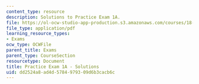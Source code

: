 ```yaml
---
content_type: resource
description: Solutions to Practice Exam 1A.
file: https://ol-ocw-studio-app-production.s3.amazonaws.com/courses/18-02-multivariable-calculus-fall-2007/dd2524a8ad4d5784979309d6b3cacb6c_prac1asol.pdf
file_type: application/pdf
learning_resource_types:
- Exams
ocw_type: OCWFile
parent_title: Exams
parent_type: CourseSection
resourcetype: Document
title: Practice Exam 1A - Solutions
uid: dd2524a8-ad4d-5784-9793-09d6b3cacb6c
---
```

